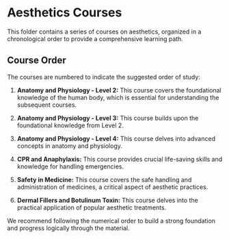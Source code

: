# Aesthetics Courses

This folder contains a series of courses on aesthetics, organized in a chronological order to provide a comprehensive learning path.

## Course Order

The courses are numbered to indicate the suggested order of study:

1.  **Anatomy and Physiology - Level 2:** This course covers the foundational knowledge of the human body, which is essential for understanding the subsequent courses.

2.  **Anatomy and Physiology - Level 3:** This course builds upon the foundational knowledge from Level 2.

3.  **Anatomy and Physiology - Level 4:** This course delves into advanced concepts in anatomy and physiology.

4.  **CPR and Anaphylaxis:** This course provides crucial life-saving skills and knowledge for handling emergencies.

5.  **Safety in Medicine:** This course covers the safe handling and administration of medicines, a critical aspect of aesthetic practices.

6.  **Dermal Fillers and Botulinum Toxin:** This course delves into the practical application of popular aesthetic treatments.

We recommend following the numerical order to build a strong foundation and progress logically through the material.